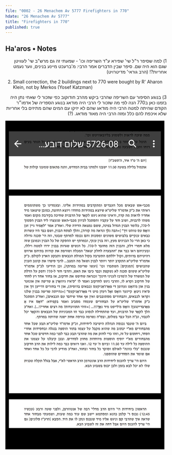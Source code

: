 ```yaml
---
file: "0002 - 26 Menachem Av 5777 Firefighters in 770"
hdate: "26 Menachem Av 5777"
title: "Firefighters in 770"
published: true
---
```


## Ha'aros • Notes
<p dir="rtl">
1)  למה שסיפר ר"ל שי' שפירא ע"ד השריפה וכו' - שמעתי זה גם מרש"ב שי' לעוויטן שגם הוא היה שם. סיפר שבין הדברים אמר הרבי: מ'ברעכט מיינע בנינים, ווער נעמט אחריות?! (הרב גוראי' מדיטרויט)
</p>

2) Small correction, the 2 buildings next to 770 were bought by R' Aharon Klein, not by Merkos (Yosef Katzman)

<p dir="rtl">
3) בנוגע הסיפור עם 
השריפה שהרבי 
ביקש מהרב חודוקוב כפי שזכור 
לי שאחי נתן היה בזמנו כאן ב770
הנה לפי מה שזכור 
לי הרבי היה מודאג בנוגע 
 הספריה  של 
אדמו״ר הקודם שהיתה למטה 
הרבי היה מודאג 
שהם לא יזיקו עם 
המים שהם מתיזים
בלי אחריות שלא 
איכפת להם כלל 
ומזה הרבי היה מאוד מודאג. (?)
</p>

<div class="zoom">
<img alt="R' Sholom Dovber Volpeh" src="./0002 - 26 Menachem Av 5777 Ha'aros; R' Sholom Dovber Volpeh.jpg"/>
</div>

